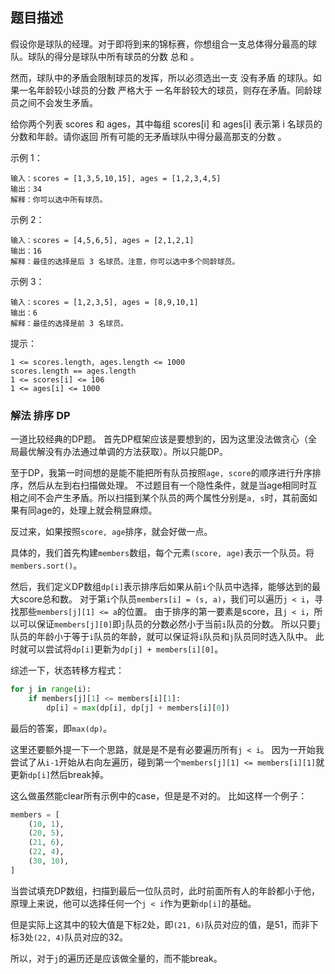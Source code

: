 ## 题目描述
假设你是球队的经理。对于即将到来的锦标赛，你想组合一支总体得分最高的球队。球队的得分是球队中所有球员的分数 总和 。

然而，球队中的矛盾会限制球员的发挥，所以必须选出一支 没有矛盾 的球队。如果一名年龄较小球员的分数 严格大于 一名年龄较大的球员，则存在矛盾。同龄球员之间不会发生矛盾。

给你两个列表 scores 和 ages，其中每组 scores[i] 和 ages[i] 表示第 i 名球员的分数和年龄。请你返回 所有可能的无矛盾球队中得分最高那支的分数 。

示例 1：
```
输入：scores = [1,3,5,10,15], ages = [1,2,3,4,5]
输出：34
解释：你可以选中所有球员。
```
示例 2：
```
输入：scores = [4,5,6,5], ages = [2,1,2,1]
输出：16
解释：最佳的选择是后 3 名球员。注意，你可以选中多个同龄球员。
```
示例 3：
```
输入：scores = [1,2,3,5], ages = [8,9,10,1]
输出：6
解释：最佳的选择是前 3 名球员。
```

提示：
```
1 <= scores.length, ages.length <= 1000
scores.length == ages.length
1 <= scores[i] <= 106
1 <= ages[i] <= 1000
```

### 解法 排序 DP
一道比较经典的DP题。
首先DP框架应该是要想到的，因为这里没法做贪心（全局最优解没有办法通过单调的方法获取）。所以只能DP。

至于DP，我第一时间想的是能不能把所有队员按照`age, score`的顺序进行升序排序，然后从左到右扫描做处理。
不过题目有一个隐性条件，就是当age相同时互相之间不会产生矛盾。所以扫描到某个队员的两个属性分别是`a, s`时，其前面如果有同age的，处理上就会稍显麻烦。

反过来，如果按照`score, age`排序，就会好做一点。

具体的，我们首先构建`members`数组，每个元素`(score, age)`表示一个队员。将`members.sort()`。

然后，我们定义DP数组`dp[i]`表示排序后如果从前`i`个队员中选择，能够达到的最大score总和数。
对于第`i`个队员`members[i] = (s, a)`，我们可以遍历`j < i`，寻找那些`members[j][1] <= a`的位置。
由于排序的第一要素是score，且`j < i`，所以可以保证`members[j][0]`即`j`队员的分数必然小于当前`i`队员的分数。
所以只要`j`队员的年龄小于等于`i`队员的年龄，就可以保证将`i`队员和`j`队员同时选入队中。
此时就可以尝试将`dp[i]`更新为`dp[j] + members[i][0]`。

综述一下，状态转移方程式：
```python
for j in range(i):
    if members[j][1] <= members[i][1]:
        dp[i] = max(dp[i], dp[j] + members[i][0])
```

最后的答案，即`max(dp)`。

这里还要额外提一下一个思路，就是是不是有必要遍历所有`j < i`。
因为一开始我尝试了从`i-1`开始从右向左遍历，碰到第一个`members[j][1] <= members[i][1]`就更新`dp[i]`然后break掉。

这么做虽然能clear所有示例中的case，但是是不对的。
比如这样一个例子：
```python
members = [
    (10, 1),
    (20, 5),
    (21, 6),
    (22, 4),
    (30, 10),
]
```
当尝试填充DP数组，扫描到最后一位队员时，此时前面所有人的年龄都小于他，原理上来说，他可以选择任何一个`j < i`作为更新`dp[i]`的基础。

但是实际上这其中的较大值是下标2处，即`(21, 6)`队员对应的值，是51，而非下标3处`(22, 4)`队员对应的32。

所以，对于`j`的遍历还是应该做全量的，而不能break。